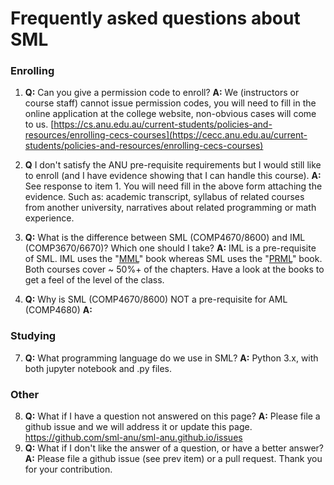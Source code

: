 
# Frequently asked questions about SML

### Enrolling 

1. **Q:** Can you give a permission code to enroll? **A:** We (instructors or course staff) cannot issue permission codes, you will need to fill in the online application at the college website, non-obvious cases will come to us. 
[https://cs.anu.edu.au/current-students/policies-and-resources/enrolling-cecs-courses](https://cecc.anu.edu.au/current-students/policies-and-resources/enrolling-cecs-courses)

2. **Q** I don't satisfy the ANU pre-requisite requirements but I would still like to enroll (and I have evidence showing that I can handle this course).  **A:** See response to item 1. You will need fill in the above form attaching the evidence. Such as: academic transcript, syllabus of related courses from another university, narratives about related programming or math experience. 
 
4. **Q:** What is the difference between SML (COMP4670/8600) and IML (COMP3670/6670)? Which one should I take?  **A:** IML is a pre-requisite of SML. IML uses the "[MML](https://mml-book.github.io/)" book whereas SML uses the "[PRML](https://www.microsoft.com/en-us/research/people/cmbishop/prml-book/)" book. Both courses cover ~ 50%+ of the chapters. Have a look at the books to get a feel of the level of the class.  
 
5. **Q:** Why is SML (COMP4670/8600) NOT a pre-requisite for AML (COMP4680)  **A:**


### Studying

7. **Q:** What programming language do we use in SML? **A:** Python 3.x, with both jupyter notebook and .py files. 


### Other

8. **Q:** What if I have a question not answered on this page? **A:** Please file a github issue and we will address it or update this page. https://github.com/sml-anu/sml-anu.github.io/issues
9. **Q:** What if I don't like the answer of a question, or have a better answer? **A:** Please file a github issue (see prev item) or a pull request. Thank you for your contribution. 
